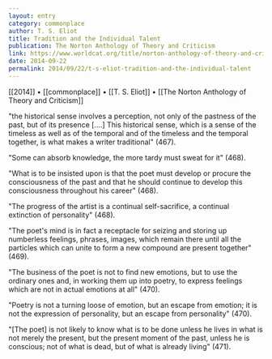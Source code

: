 ```yaml
---
layout: entry
category: commonplace
author: T. S. Eliot
title: Tradition and the Individual Talent
publication: The Norton Anthology of Theory and Criticism
link: https://www.worldcat.org/title/norton-anthology-of-theory-and-criticism/oclc/45023141
date: 2014-09-22
permalink: 2014/09/22/t-s-eliot-tradition-and-the-individual-talent
---
```


[[2014]] • [[commonplace]] • [[T. S. Eliot]] • [[The Norton Anthology of Theory and Criticism]]

"the historical sense involves a perception, not only of the pastness of the past, but of its presence [....] This historical sense, which is a sense of the timeless as well as of the temporal and of the timeless and the temporal together, is what makes a writer traditional" (467).

"Some can absorb knowledge, the more tardy must sweat for it" (468).

"What is to be insisted upon is that the poet must develop or procure the consciousness of the past and that he should continue to develop this consciousness throughout his career" (468).

"The progress of the artist is a continual self-sacrifice, a continual extinction of personality" (468).

"The poet's mind is in fact a receptacle for seizing and storing up numberless feelings, phrases, images, which remain there until all the particles which can unite to form a new compound are present together" (469).

"The business of the poet is not to find new emotions, but to use the ordinary ones and, in working them up into poetry, to express feelings which are not in actual emotions at all" (470).

"Poetry is not a turning loose of emotion, but an escape from emotion; it is not the expression of personality, but an escape from personality" (470).

"[The poet] is not likely to know what is to be done unless he lives in what is not merely the present, but the present moment of the past, unless he is conscious; not of what is dead, but of what is already living" (471).

